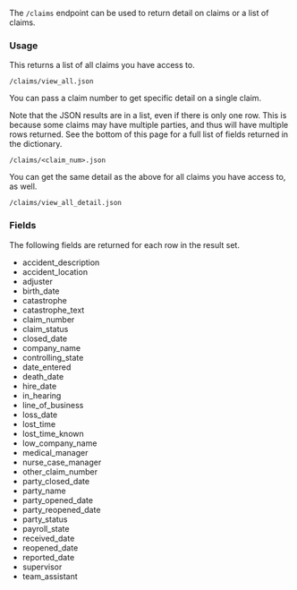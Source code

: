 The `/claims` endpoint can be used to return detail on claims or a list of claims.
### Usage
This returns a list of all claims you have access to.
```
/claims/view_all.json
```
You can pass a claim number to get specific detail on a single claim.

Note that the JSON results are in a list, even if there is only one row. This is because some claims may have multiple parties, and thus will have multiple rows returned. See the bottom of this page for a full list of fields returned in the dictionary.
```
/claims/<claim_num>.json
```
You can get the same detail as the above for all claims you have access to, as well.
```
/claims/view_all_detail.json
```


### Fields
The following fields are returned for each row in the result set.
* accident_description
* accident_location
* adjuster
* birth_date
* catastrophe
* catastrophe_text
* claim_number
* claim_status
* closed_date
* company_name
* controlling_state
* date_entered
* death_date
* hire_date
* in_hearing
* line_of_business
* loss_date
* lost_time
* lost_time_known
* low_company_name
* medical_manager
* nurse_case_manager
* other_claim_number
* party_closed_date
* party_name
* party_opened_date
* party_reopened_date
* party_status
* payroll_state
* received_date
* reopened_date
* reported_date
* supervisor
* team_assistant
